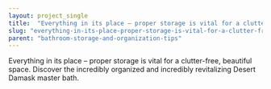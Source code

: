 ```yaml
---
layout: project_single
title:  "Everything in its place – proper storage is vital for a clutter-free, beautiful space. Discover the incredibly organized and incredibly revitalizing Desert Damask master bath."
slug: "everything-in-its-place-proper-storage-is-vital-for-a-clutter-free-beautiful-space-discover-the"
parent: "bathroom-storage-and-organization-tips"
---
```

Everything in its place – proper storage is vital for a clutter-free, beautiful space. Discover the incredibly organized and incredibly revitalizing Desert Damask master bath.